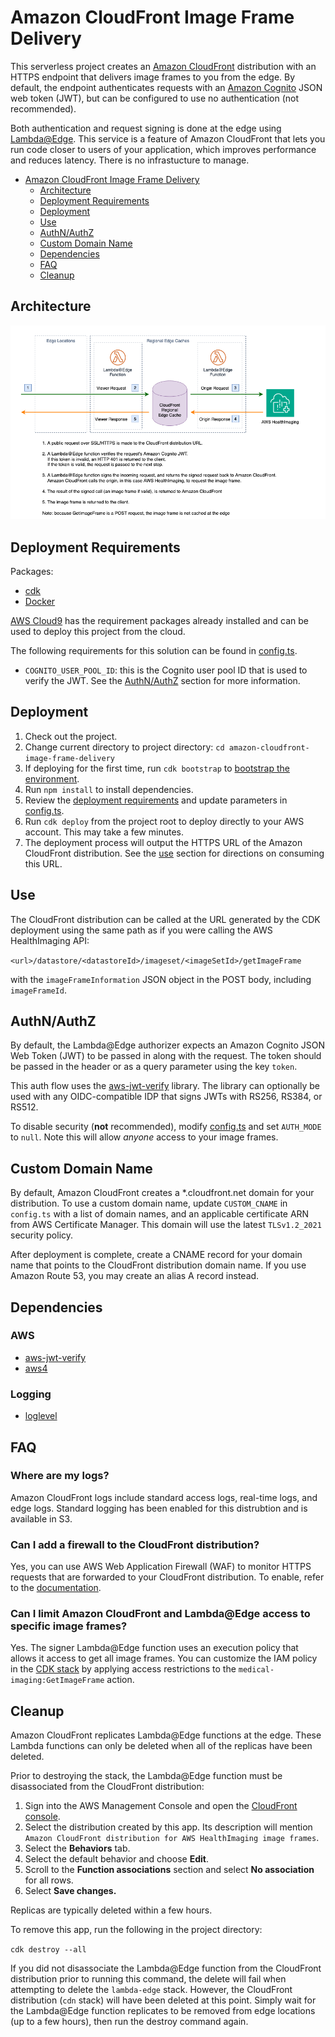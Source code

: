 # Amazon CloudFront Image Frame Delivery

This serverless project creates an [Amazon CloudFront](https://aws.amazon.com/cloudfront) distribution with an HTTPS endpoint that delivers image frames to you from the edge. By default, the endpoint authenticates requests with an [Amazon Cognito](https://aws.amazon.com/cognito/) JSON web token (JWT), but can be configured to use no authentication (not recommended).

Both authentication and request signing is done at the edge using [Lambda@Edge](https://aws.amazon.com/lambda/edge/). This service is a feature of Amazon CloudFront that lets you run code closer to users of your application, which improves performance and reduces latency. There is no infrastucture to manage.

- [Amazon CloudFront Image Frame Delivery](#amazon-cloudfront-image-frame-delivery)
  - [Architecture](#architecture)
  - [Deployment Requirements](#deployment-requirements)
  - [Deployment](#deployment)
  - [Use](#use)
  - [AuthN/AuthZ](#authnauthz)
  - [Custom Domain Name](#custom-domain-name)
  - [Dependencies](#dependencies)
  - [FAQ](#faq)
  - [Cleanup](#cleanup)

## Architecture

![Amazon CloudFront Image Frame Delivery](./images/Amazon-CloudFront-Image-Frame-Delivery-Architecture.png)

## Deployment Requirements

Packages:

-   [cdk](https://docs.aws.amazon.com/cdk/v2/guide/cli.html)
-   [Docker](https://www.docker.com/)

[AWS Cloud9](https://aws.amazon.com/cloud9/) has the requirement packages already installed and can be used to deploy this project from the cloud.

The following requirements for this solution can be found in [config.ts](config.ts).

-   `COGNITO_USER_POOL_ID`: this is the Cognito user pool ID that is used to verify the JWT. See the [AuthN/AuthZ](#authnauthz) section for more information.

## Deployment

1. Check out the project.
2. Change current directory to project directory: `cd amazon-cloudfront-image-frame-delivery`
3. If deploying for the first time, run `cdk bootstrap` to [bootstrap the environment](https://docs.aws.amazon.com/cdk/v2/guide/bootstrapping.html).
4. Run `npm install` to install dependencies.
5. Review the [deployment requirements](#deployment-requirements) and update parameters in [config.ts](config.ts).
6. Run `cdk deploy` from the project root to deploy directly to your AWS account. This may take a few minutes.
7. The deployment process will output the HTTPS URL of the Amazon CloudFront distribution. See the [use](#use) section for directions on consuming this URL.

## Use

The CloudFront distribution can be called at the URL generated by the CDK deployment using the same path as if you were calling the AWS HealthImaging API:

`<url>/datastore/<datastoreId>/imageset/<imageSetId>/getImageFrame`

with the `imageFrameInformation` JSON object in the POST body, including `imageFrameId`.

## AuthN/AuthZ

By default, the Lambda@Edge authorizer expects an Amazon Cognito JSON Web Token (JWT) to be passed in along with the request. The token should be passed in the header or as a query parameter using the key `token`.

This auth flow uses the [aws-jwt-verify](https://www.npmjs.com/package/aws-jwt-verify) library. The library can optionally be used with any OIDC-compatible IDP that signs JWTs with RS256, RS384, or RS512.

To disable security (**not** recommended), modify [config.ts](config.ts) and set `AUTH_MODE` to `null`. Note this will allow _anyone_ access to your image frames.

## Custom Domain Name

By default, Amazon CloudFront creates a *.cloudfront.net domain for your distribution. To use a custom domain name, update `CUSTOM_CNAME` in `config.ts` with a list of domain names, and an applicable certificate ARN from AWS Certificate Manager. This domain will use the latest `TLSv1.2_2021` security policy.

After deployment is complete, create a CNAME record for your domain name that points to the CloudFront distribution domain name. If you use Amazon Route 53, you may create an alias A record instead.

## Dependencies

### AWS

-   [aws-jwt-verify](https://www.npmjs.com/package/aws-jwt-verify)
-   [aws4](https://www.npmjs.com/package/aws4)

### Logging

-   [loglevel](https://www.npmjs.com/package/loglevel)

## FAQ

### Where are my logs?

Amazon CloudFront logs include standard access logs, real-time logs, and edge logs. Standard logging has been enabled for this distrubtion and is available in S3.

### Can I add a firewall to the CloudFront distribution?

Yes, you can use AWS Web Application Firewall (WAF) to monitor HTTPS requests that are forwarded to your CloudFront distribution. To enable, refer to the [documentation](https://docs.aws.amazon.com/waf/latest/developerguide/cloudfront-features.html).

### Can I limit Amazon CloudFront and Lambda@Edge access to specific image frames?

Yes. The signer Lambda@Edge function uses an execution policy that allows it access to get all image frames. You can customize the IAM policy in the [CDK stack](./lib/amazon-cloudfront-image-frame-delivery-stack.ts) by applying access restrictions to the `medical-imaging:GetImageFrame` action.

## Cleanup

Amazon CloudFront replicates Lambda@Edge functions at the edge. These Lambda functions can only be deleted when all of the replicas have been deleted.

Prior to destroying the stack, the Lambda@Edge function must be disassociated from the CloudFront distribution:

1. Sign into the AWS Management Console and open the [CloudFront console](https://us-east-1.console.aws.amazon.com/cloudfront).
2. Select the distribution created by this app. Its description will mention `Amazon CloudFront distribution for AWS HealthImaging image frames`.
3. Select the **Behaviors** tab.
4. Select the default behavior and choose **Edit**.
5. Scroll to the **Function associations** section and select **No association** for all rows.
6. Select **Save changes.**

Replicas are typically deleted within a few hours.

To remove this app, run the following in the project directory:

`cdk destroy --all`

If you did not disassociate the Lambda@Edge function from the CloudFront distribution prior to running this command, the delete will fail when attempting to delete the `lambda-edge` stack. However, the CloudFront distribution (`cdn` stack) will have been deleted at this point. Simply wait for the Lambda@Edge function replicates to be removed from edge locations (up to a few hours), then run the destroy command again.
